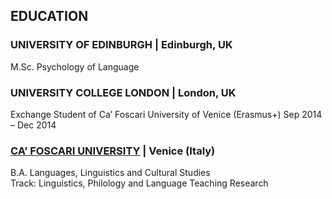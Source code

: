 
## EDUCATION

### UNIVERSITY OF EDINBURGH	| Edinburgh, UK
M.Sc. Psychology of Language	

### UNIVERSITY COLLEGE LONDON | London, UK
Exchange Student of Ca’ Foscari University of Venice (Erasmus+)	Sep 2014 – Dec 2014

### [CA’ FOSCARI UNIVERSITY](https://www.unive.it/) | Venice (Italy)
B.A. Languages, Linguistics and Cultural Studies	
Track: Linguistics, Philology and Language Teaching Research	

